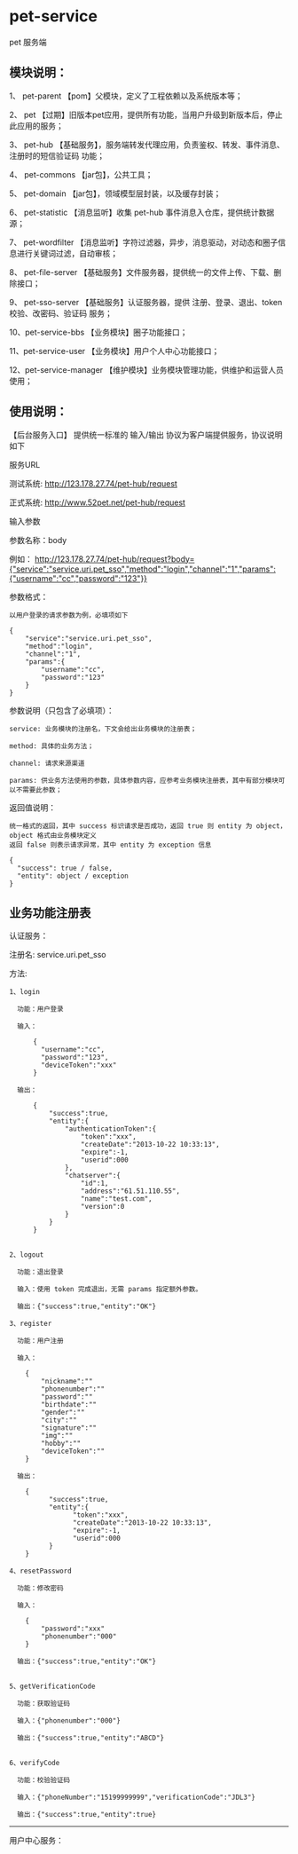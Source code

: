 pet-service
===========

pet 服务端


模块说明：
----------

1、 pet-parent          	【pom】父模块，定义了工程依赖以及系统版本等；

2、 pet                 	【过期】旧版本pet应用，提供所有功能，当用户升级到新版本后，停止此应用的服务；

3、 pet-hub             	【基础服务】，服务端转发代理应用，负责鉴权、转发、事件消息、注册时的短信验证码 功能；

4、 pet-commons         	【jar包】，公共工具；

5、 pet-domain          	【jar包】，领域模型层封装，以及缓存封装；

6、 pet-statistic       	【消息监听】收集 pet-hub 事件消息入仓库，提供统计数据源；

7、 pet-wordfilter      	【消息监听】字符过滤器，异步，消息驱动，对动态和圈子信息进行关键词过滤，自动审核；

8、 pet-file-server     	【基础服务】文件服务器，提供统一的文件上传、下载、删除接口；

9、 pet-sso-server      	【基础服务】认证服务器，提供 注册、登录、退出、token校验、改密码、验证码 服务；

10、pet-service-bbs     	【业务模块】圈子功能接口；

11、pet-service-user    	【业务模块】用户个人中心功能接口；

12、pet-service-manager		【维护模块】业务模块管理功能，供维护和运营人员使用；



使用说明：
----------

【后台服务入口】 提供统一标准的 输入/输出 协议为客户端提供服务，协议说明如下

服务URL
  
  测试系统:   http://123.178.27.74/pet-hub/request
  
  正式系统:   http://www.52pet.net/pet-hub/request

输入参数
  
  参数名称：body
  
  例如：
    http://123.178.27.74/pet-hub/request?body={"service":"service.uri.pet_sso","method":"login","channel":"1","params":{"username":"cc","password":"123"}}
  
  参数格式：
    
    以用户登录的请求参数为例，必填项如下
    
    {
        "service":"service.uri.pet_sso",
        "method":"login",
        "channel":"1",
        "params":{
            "username":"cc",
            "password":"123"
        }
    }

  参数说明（只包含了必填项）：
      
    service: 业务模块的注册名，下文会给出业务模块的注册表；
    
    method: 具体的业务方法；
    
    channel: 请求来源渠道
  
    params: 供业务方法使用的参数，具体参数内容，应参考业务模块注册表，其中有部分模块可以不需要此参数；
    
  返回值说明：
    
    统一格式的返回，其中 success 标识请求是否成功，返回 true 则 entity 为 object，object 格式由业务模块定义
    返回 false 则表示请求异常，其中 entity 为 exception 信息
    
    {
      "success": true / false,
      "entity": object / exception
    }

业务功能注册表
--------------

认证服务：
  
  注册名: service.uri.pet_sso
  
  方法:
      
    1、login
      
      功能：用户登录
      
      输入：
      
          {
            "username":"cc",
            "password":"123",
            "deviceToken":"xxx"
          }
      
      输出：
          
          {
              "success":true,
              "entity":{
                  "authenticationToken":{
                      "token":"xxx",
                      "createDate":"2013-10-22 10:33:13",
                      "expire":-1,
                      "userid":000
                  },
                  "chatserver":{
                      "id":1,
                      "address":"61.51.110.55",
                      "name":"test.com",
                      "version":0
                  }
              }
          }
          
      
    2、logout
      
      功能：退出登录
      
      输入：使用 token 完成退出，无需 params 指定额外参数。
      
      输出：{"success":true,"entity":"OK"}
    
    3、register
      
      功能：用户注册
      
      输入：
        
        {
            "nickname":""
            "phonenumber":""
            "password":""
            "birthdate":""
            "gender":""
            "city":""
            "signature":""
            "img":""
            "hobby":""
            "deviceToken":""
        }
        
      输出：
        
        {
              "success":true,
              "entity":{
                    "token":"xxx",
                    "createDate":"2013-10-22 10:33:13",
                    "expire":-1,
                    "userid":000
              }
        }
        
    4、resetPassword
      
      功能：修改密码
    
      输入：
        
        {
            "password":"xxx"
            "phonenumber":"000"
        }
      
      输出：{"success":true,"entity":"OK"}
        
      
    5、getVerificationCode
      
      功能：获取验证码
    
      输入：{"phonenumber":"000"}
      
      输出：{"success":true,"entity":"ABCD"}      
      
      
    6、verifyCode
      
      功能：校验验证码
      
      输入：{"phoneNumber":"15199999999","verificationCode":"JDL3"}
      
      输出：{"success":true,"entity":true}




<hr/>
用户中心服务：



      
      


